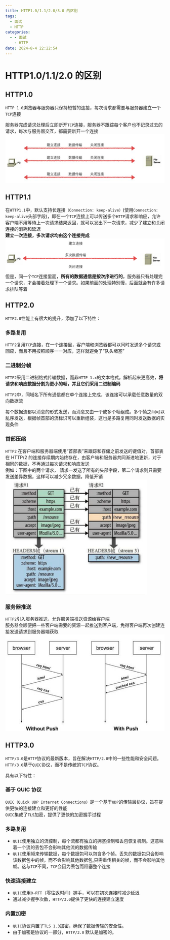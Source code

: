 ```yaml
---
title: HTTP1.0/1.1/2.0/3.0 的区别
tags:
  - 面试
  - HTTP
categories:
  - - 面试
    - HTTP
date: 2024-8-4 22:22:54
---
```


<!-- @format -->

# HTTP1.0/1.1/2.0 的区别

## HTTP1.0

`HTTP 1.0`浏览器与服务器只保持短暂的连接，每次请求都需要与服务器建立一个`TCP`连接

服务器完成请求处理后立即断开`TCP`连接，服务器不跟踪每个客户也不记录过去的请求，每次与服务器交互，都需要新开一个连接
![HTTP1.0](../images/blog-2024-08-04-22-25-15.png)

## HTTP1.1

在`HTTP1.1`中，默认支持长连接`（Connection: keep-alive）`(使用`Connection: keep-alive`头部字段)，即在一个`TCP`连接上可以传送多个`HTTP`请求和响应，允许客户端不用等待上一次请求结果返回，就可以发出下一次请求，减少了建立和关闭连接的消耗和延迟  
**建立一次连接，多次请求均由这个连接完成**
![HTTP1.1](../images/blog-2024-08-04-22-26-44.png)
但是，同一个`TCP`连接里面，**所有的数据通信是按次序进行的**，服务器只有处理完一个请求，才会接着处理下一个请求。如果前面的处理特别慢，后面就会有许多请求排队等着

## HTTP2.0

`HTTP2.0`性能上有很大的提升，添加了以下特性：

### 多路复用

`HTTP2`复用`TCP`连接，在一个连接里，客户端和浏览器都可以同时发送多个请求或回应，而且不用按照顺序一一对应，这样就避免了”队头堵塞”

### 二进制分帧

`HTTP2`采用二进制格式传输数据，而非`HTTP 1.x`的文本格式，解析起来更高效，**将请求和响应数据分割为更小的帧，并且它们采用二进制编码**

`HTTP2`中，同域名下所有通信都在单个连接上完成，该连接可以承载任意数量的双向数据流

每个数据流都以消息的形式发送，而消息又由一个或多个帧组成。多个帧之间可以乱序发送，根据帧首部的流标识可以重新组装，这也是多路复用同时发送数据的实现条件

### 首部压缩

`HTTP2` 在客户端和服务器端使用“首部表”来跟踪和存储之前发送的键值对，首部表在 HTTP/2 的连接存续期内始终存在，由客户端和服务器共同渐进地更新，对于相同的数据，不再通过每次请求和响应发送  
例如：下图中的两个请求， 请求一发送了所有的头部字段，第二个请求则只需要发送差异数据，这样可以减少冗余数据，降低开销
![首部压缩](../images/blog-2024-08-04-22-32-26.png)

### 服务器推送

`HTTP2`引入服务器推送，允许服务端推送资源给客户端  
服务器会顺便把一些客户端需要的资源一起推送到客户端，免得客户端再次创建连接发送请求到服务器端获取
![服务器推送](../images/blog-2024-08-04-22-34-08.png)

## HTTP3.0

`HTTP/3.0`是`HTTP`协议的最新版本，旨在解决`HTTP/2.0`中的一些性能和安全问题。`HTTP/3.0`基于`QUIC`协议，而不是传统的`TCP`协议。

具有以下特性：

### 基于 QUIC 协议

`QUIC（Quick UDP Internet Connections）`是一个基于`UDP`的传输层协议，旨在提供更快的连接建立和更好的性能  
`QUIC`集成了`TLS`加密，提供了更快的加密握手过程

### 多路复用

- `QUIC`使用独立的流控制，每个流都有独立的拥塞控制和丢包恢复机制。这意味着一个流的丢包不会影响其他流的数据传输
- `QUIC`使用帧来传输数据，每个数据包可以包含多个帧。丢失的数据包只会影响该数据包中的帧，而不会影响其他数据包,只需重传相关的帧，而不会影响其他帧。这与`TCP`不同，`TCP`会因为丢包而阻塞整个连接

### 快速连接建立

- `QUIC`使用`0-RTT`（零往返时间）握手，可以在初次连接时减少延迟
- 通过减少握手次数，`HTTP/3.0`提供了更快的连接建立速度

### 内置加密

- `QUIC`协议内置了`TLS 1.3`加密，确保了数据传输的安全性。
- 由于加密是协议的一部分，`HTTP/3.0` 默认是加密的。

<!-- @format -->
